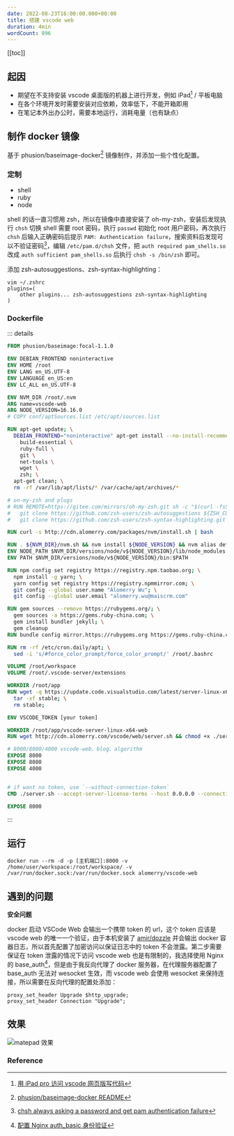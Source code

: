 ```yaml
---
date: 2022-08-23T16:00:00.000+00:00
title: 搭建 vscode web
duration: 4min
wordCount: 896
---
```


[[toc]]

## 起因

- 期望在不支持安装 vscode 桌面版的机器上进行开发，例如 iPad[^iPad-vscode] / 平板电脑
- 在各个环境开发时需要安装对应依赖，效率低下，不能开箱即用
- 在笔记本外出办公时，需要本地运行，消耗电量（也有缺点）

## 制作 docker 镜像

基于 phusion/baseimage-docker[^phusion/baseimage-docker] 镜像制作，并添加一些个性化配置。

### 定制

- shell
- ruby
- node

shell 的话一直习惯用 zsh，所以在镜像中直接安装了 oh-my-zsh，安装后发现执行 `chsh` 切换 shell 需要 root 密码，执行 `passwd` 初始化 root 用户密码，再次执行 `chsh` 后输入正确密码后提示 `PAM: Authentication failure`，搜索资料后发现可以不验证密码[^chsh-always-asking-a-password-and-get-pam-authentication-failure]，编辑 `/etc/pam.d/chsh` 文件，把 `auth required pam_shells.so` 改成 `auth sufficient pam_shells.so` 后执行 `chsh -s /bin/zsh` 即可。

添加 zsh-autosuggestions、zsh-syntax-highlighting：

```shell
vim ~/.zshrc
plugins=(
    other plugins... zsh-autosuggestions zsh-syntax-highlighting
)
```

### Dockerfile

::: details

```dockerfile
FROM phusion/baseimage:focal-1.1.0

ENV DEBIAN_FRONTEND noninteractive
ENV HOME /root
ENV LANG en_US.UTF-8
ENV LANGUAGE en_US:en
ENV LC_ALL en_US.UTF-8

ENV NVM_DIR /root/.nvm
ARG name=vscode-web
ARG NODE_VERSION=16.16.0
# COPY conf/aptSources.list /etc/apt/sources.list

RUN apt-get update; \
  DEBIAN_FRONTEND="noninteractive" apt-get install --no-install-recommends -y \
    build-essential \
    ruby-full \
    git \
    net-tools \
    wget \
    zsh; \
  apt-get clean; \
  rm -rf /var/lib/apt/lists/* /var/cache/apt/archives/*

# on-my-zsh and plugs
# RUN REMOTE=https://gitee.com/mirrors/oh-my-zsh.git sh -c "$(curl -fsSL https://gitee.com/mirrors/oh-my-zsh/raw/master/tools/install.sh)"; \
#   git clone https://github.com/zsh-users/zsh-autosuggestions ${ZSH_CUSTOM:-~/.oh-my-zsh/custom}/plugins/zsh-autosuggestions; \
#   git clone https://github.com/zsh-users/zsh-syntax-highlighting.git ${ZSH_CUSTOM:-~/.oh-my-zsh/custom}/plugins/zsh-syntax-highlighting

RUN curl -s http://cdn.alomerry.com/packages/nvm/install.sh | bash

RUN . ${NVM_DIR}/nvm.sh && nvm install ${NODE_VERSION} && nvm alias default ${NODE_VERSION} && nvm use default ${NODE_VERSION}
ENV NODE_PATH $NVM_DIR/versions/node/v${NODE_VERSION}/lib/node_modules
ENV PATH $NVM_DIR/versions/node/v${NODE_VERSION}/bin:$PATH

RUN npm config set registry https://registry.npm.taobao.org; \
  npm install -g yarn; \
  yarn config set registry https://registry.npmmirror.com; \
  git config --global user.name "Alomerry Wu"; \
  git config --global user.email "alomerry.wu@maiscrm.com"

RUN gem sources --remove https://rubygems.org/; \
  gem sources -a https://gems.ruby-china.com; \
  gem install bundler jekyll; \
  gem cleanup
RUN bundle config mirror.https://rubygems.org https://gems.ruby-china.com

RUN rm -rf /etc/cron.daily/apt; \
  sed -i 's/#force_color_prompt/force_color_prompt/' /root/.bashrc

VOLUME /root/workspace
VOLUME /root/.vscode-server/extensions

WORKDIR /root/app
RUN wget -q https://update.code.visualstudio.com/latest/server-linux-x64-web/stable; \
  tar -xf stable; \
  rm stable;

ENV VSCODE_TOKEN [your token]

WORKDIR /root/app/vscode-server-linux-x64-web
RUN wget http://cdn.alomerry.com/vscode/web/server.sh && chmod +x ./server.sh

# 8000/8080/4000 vscode-web、blog、algorithm
EXPOSE 8000
EXPOSE 8080
EXPOSE 4000


# if want no token, use `--without-connection-token`
CMD ./server.sh --accept-server-license-terms --host 0.0.0.0 --connection-token ${VSCODE_TOKEN}

EXPOSE 8000
```

:::

## 运行

```shell
docker run --rm -d -p [主机端口]:8000 -v /home/user/workspace:/root/workspace/ -v /var/run/docker.sock:/var/run/docker.sock alomerry/vscode-web
```

## 遇到的问题

**安全问题**

docker 启动 VSCode Web 会输出一个携带 token 的 url，这个 token 应该是 vscode web 的唯一一个验证，由于本机安装了 [amir/dozzle](https://github.com/amir20/dozzle) 并会输出 docker 容器日志，所以首先配置了加密访问以保证日志中的 token 不会泄露。第二步需要保证在 token 泄露的情况下访问 vscode web 也是有限制的，我选择使用 Nginx 的 base_auth[^Nginx-base-auth]，但是由于我反向代理了 docker 服务器，在代理服务器配置了 base_auth 无法对 wesocket 生效，而 vscode web 会使用 wesocket 来保持连接，所以需要在反向代理的配置处添加：

```shell
proxy_set_header Upgrade $http_upgrade;
proxy_set_header Connection "Upgrade";
```

## 效果

<WaterMark>

![matepad 效果](https://cdn.alomerry.com/blog/assets/img/posts/vscode-matepad-preview.jpg)

</WaterMark>

### Reference

[^phusion/baseimage-docker]: [phusion/baseimage-docker README](https://sourcegraph.com/github.com/phusion/baseimage-docker/-/blob/README_ZH_cn_.md)
[^chsh-always-asking-a-password-and-get-pam-authentication-failure]: [chsh always asking a password and get pam authentication failure](https://askubuntu.com/questions/812420/chsh-always-asking-a-password-and-get-pam-authentication-failure)
[^iPad-vscode]: [用 iPad pro 访问 vscode 网页版写代码](https://www.v2ex.com/t/761391)
[^Nginx-base-auth]: [配置 Nginx auth_basic 身份验证](https://hyperzsb.io/posts/nginx-auth-basic/)


